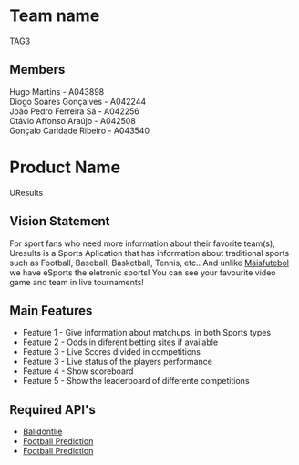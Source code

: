 # Team name

TAG3

## Members

Hugo Martins - A043898 <br>
Diogo Soares Gonçalves - A042244 <br>
João Pedro Ferreira Sá - A042256 <br>
Otávio Affonso Araújo - A042508 <br>
Gonçalo Caridade Ribeiro - A043540 <br>

# Product Name

UResults

## Vision Statement

For sport fans who need more information about their favorite team(s), Uresults is a Sports Aplication that has information about traditional sports such as Football, Baseball, Basketball, Tennis, etc.. And unlike [Maisfutebol](https://maisfutebol.iol.pt/) we have eSports the eletronic sports! You can see your favourite video game and team in live tournaments!

## Main Features

 - Feature 1 - Give information about matchups, in both Sports types
 - Feature 2 - Odds in diferent betting sites if available
 - Feature 3 - Live Scores divided in competitions
 - Feature 3 - Live status of the players performance
 - Feature 4 - Show scoreboard
 - Feature 5 - Show the leaderboard of differente competitions

## Required API's

- [Balldontlie](https://www.balldontlie.io/)
- [Football Prediction](https://developer.boggio-analytics.com/getting-started/api-endpoints)
- [Football Prediction](https://developer.boggio-analytics.com/getting-started/api-endpoints)
